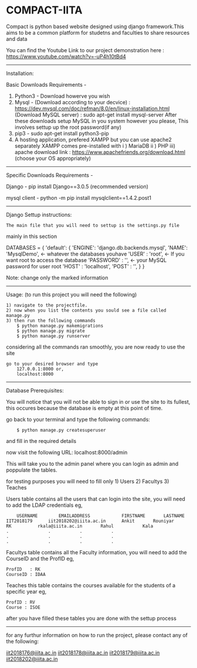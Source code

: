 # COMPACT-IITA
Compact is python based website designed using django framework.This aims to be a common platform for studetns and faculties to share resources and data

You can find the Youtube Link to our project demonstration here : https://www.youtube.com/watch?v=-uP4h10tBd4


--------------------------------------------------------------------------


Installation:

Basic Downloads Requirements - 

1) Python3 - Download howerve you wish 
2) Mysql - 
	(Download according to your decvice) : https://dev.mysql.com/doc/refman/8.0/en/linux-installation.html
	(Download MySQL server) : sudo apt-get install mysql-server
	After these downloads setup MySQL in you system however you please, This involves settup up the root password(if any)
3) pip3 - sudo apt-get install python3-pip
4) A hosting application, prefered XAMPP but you can use apache2 separately
		XAMPP comes pre-installed with 
			i  ) MariaDB
			ii ) PHP
			iii) apache
download link : https://www.apachefriends.org/download.html     (choose your OS appropriately)

-----------------------------------------------

Specific Downloads Requirements - 

Django - 
	pip install Django==3.0.5		(recommended version)
	
mysql client - 
	python -m pip install mysqlclient==1.4.2.post1


-----------------------------------------------

Django Settup instructions:

	The main file that you will need to settup is the settings.py file

mainly in this section

DATABASES = {
    'default': 
	{
        'ENGINE': 'django.db.backends.mysql',
        'NAME': 'MysqlDemo',		<- whatever the databases youhave
        'USER' : 'root',    		<- If you want root to access the database
        'PASSWORD' : '',		<- your MySQL password for user root
        'HOST' : 'localhost',
        'POST' : '',
    }
}

Note: change only the marked information


--------------------------------------------------------------------------


Usage: (to run this project you will need the following)
	
	1) navigate to the projectfile.
	2) now when you list the contents you sould see a file called manage.py
	3) then run the following commands
		$ python manage.py makemigrations
		$ python manage.py migrate
		$ python manage.py runserver
considering all the commands ran smoothly, you are now ready to use the site

	go to your desired browser and type 
		127.0.0.1:8000 or,
		localhost:8000


--------------------------------------------------------------------------


Database Prerequisites:

You will notice that you will not be able to sign in or use the site to its fullest,
this occures because the database is empty at this point of time.

go back to your terminal and type the following commands:

		$ python manage.py createsuperuser
and fill in the required details


now visit the following URL:
		localhost:8000/admin


This will take you to the admin panel where you can login as admin
and poppulate the tables.

for testing purposes you will need to fill only 
	1) Users
	2) Facultys
	3) Teaches

Users table contains all the users that can login into the site,
you will need to add the LDAP credentials eg,

      	USERNAME		EMAILADDRESS			FIRSTNAME		LASTNAME
	IIT2018179		iit2018202@iiita.ac.in		Ankit		Rouniyar
	RK			rkala@iiita.ac.in		Rahul			Kala
	.				.			.			.
	.	 			.			.			.	
	.				.			.			.


Facultys table contains all the Faculty information,
you will need to add the CourseID and the ProfID eg,

	ProfID   : RK
	CourseID : IDAA


Teaches this table contains the courses available 
for the students of a specific year eg,

	ProfID : RV
	Course : ISOE


after you have filled these tables you are done with the settup process

--------------------------------------------------------------------------


for any furthur information on how to run the project,
please contact any of the following:

iit2018176@iiita.ac.in
iit2018178@iiita.ac.in
iit2018179@iiita.ac.in
iit2018202@iiita.ac.in
